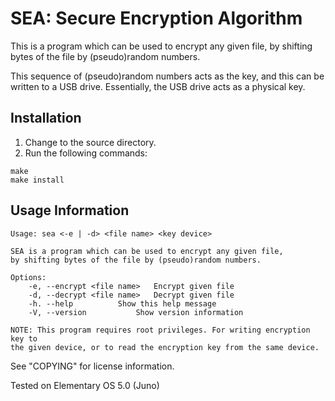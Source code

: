 # SEA: Secure Encryption Algorithm

This is a program which can be used to encrypt any given file,
by shifting bytes of the file by (pseudo)random numbers.

This sequence of (pseudo)random numbers acts as the key, and this
can be written to a USB drive. Essentially, the USB drive acts as
a physical key.

## Installation

<ol>
	<li>Change to the source directory.</li>
	<li>Run the following commands:</li>
</ol>

```
make
make install
```

## Usage Information

```
Usage: sea <-e | -d> <file name> <key device>

SEA is a program which can be used to encrypt any given file,
by shifting bytes of the file by (pseudo)random numbers.

Options:
	-e, --encrypt <file name>	Encrypt given file
	-d, --decrypt <file name>	Decrypt given file
	-h. --help			Show this help message
	-V, --version			Show version information

NOTE: This program requires root privileges. For writing encryption key to
the given device, or to read the encryption key from the same device.
```

See "COPYING" for license information.

Tested on Elementary OS 5.0 (Juno)
